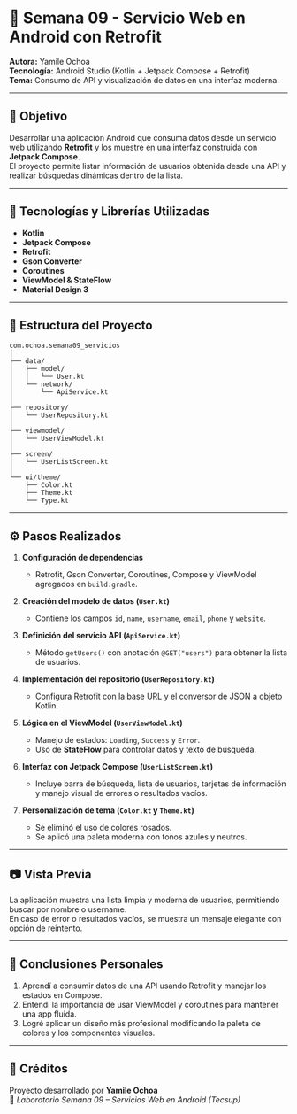 # 📱 Semana 09 - Servicio Web en Android con Retrofit

**Autora:** Yamile Ochoa  
**Tecnología:** Android Studio (Kotlin + Jetpack Compose + Retrofit)  
**Tema:** Consumo de API y visualización de datos en una interfaz moderna.

---

## 🎯 **Objetivo**
Desarrollar una aplicación Android que consuma datos desde un servicio web utilizando **Retrofit** y los muestre en una interfaz construida con **Jetpack Compose**.  
El proyecto permite listar información de usuarios obtenida desde una API y realizar búsquedas dinámicas dentro de la lista.

---

## 🧩 **Tecnologías y Librerías Utilizadas**
- **Kotlin**
- **Jetpack Compose**
- **Retrofit**
- **Gson Converter**
- **Coroutines**
- **ViewModel & StateFlow**
- **Material Design 3**

---

## 🧠 **Estructura del Proyecto**

```
com.ochoa.semana09_servicios
│
├── data/
│   ├── model/
│   │   └── User.kt
│   └── network/
│       └── ApiService.kt
│
├── repository/
│   └── UserRepository.kt
│
├── viewmodel/
│   └── UserViewModel.kt
│
├── screen/
│   └── UserListScreen.kt
│
└── ui/theme/
    ├── Color.kt
    ├── Theme.kt
    └── Type.kt
```

---

## ⚙️ **Pasos Realizados**

1. **Configuración de dependencias**
   - Retrofit, Gson Converter, Coroutines, Compose y ViewModel agregados en `build.gradle`.

2. **Creación del modelo de datos (`User.kt`)**
   - Contiene los campos `id`, `name`, `username`, `email`, `phone` y `website`.

3. **Definición del servicio API (`ApiService.kt`)**
   - Método `getUsers()` con anotación `@GET("users")` para obtener la lista de usuarios.

4. **Implementación del repositorio (`UserRepository.kt`)**
   - Configura Retrofit con la base URL y el conversor de JSON a objeto Kotlin.

5. **Lógica en el ViewModel (`UserViewModel.kt`)**
   - Manejo de estados: `Loading`, `Success` y `Error`.
   - Uso de **StateFlow** para controlar datos y texto de búsqueda.

6. **Interfaz con Jetpack Compose (`UserListScreen.kt`)**
   - Incluye barra de búsqueda, lista de usuarios, tarjetas de información y manejo visual de errores o resultados vacíos.

7. **Personalización de tema (`Color.kt` y `Theme.kt`)**
   - Se eliminó el uso de colores rosados.
   - Se aplicó una paleta moderna con tonos azules y neutros.

---

## 📷 **Vista Previa**
La aplicación muestra una lista limpia y moderna de usuarios, permitiendo buscar por nombre o username.  
En caso de error o resultados vacíos, se muestra un mensaje elegante con opción de reintento.

---

## 🧩 **Conclusiones Personales**

1. Aprendí a consumir datos de una API usando Retrofit y manejar los estados en Compose.  
2. Entendí la importancia de usar ViewModel y coroutines para mantener una app fluida.  
3. Logré aplicar un diseño más profesional modificando la paleta de colores y los componentes visuales.

---

## 💬 **Créditos**
Proyecto desarrollado por **Yamile Ochoa**  
📅 *Laboratorio Semana 09 – Servicios Web en Android (Tecsup)*
